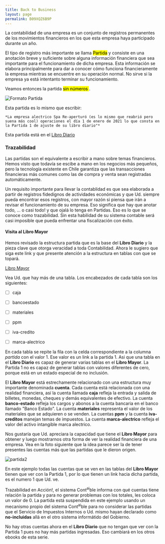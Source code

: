 ```yaml
---
title: Back to Business
layout: page
permalink: B09XQZ6B9P
---
```

La contabilidad de una empresa es un conjunto de registros permanentes de los movimientos financieros en los que esta empresa haya participado durante un año.

El tipo de registro más importante se llama <mark>Partida</mark> y consiste en una anotación breve y suficiente sobre alguna información financiera que sea importante para el funcionamiento de dicha empresa. Esta información se elabora principalmente para dar a conocer cómo funciona financieramente la empresa mientras se encuentre en su operacíón normal. No sirve si la empresa ya está intentanto terminar su funcionamiento.

Veamos entonces la partida <mark> sin números </mark>.

![Formato Partida](../partida-1-1.png)

Esta partida es lo mismo que escribir:

```
*La empresa alectrico Spa Re-aperturó (es lo mismo que reabrió pero suena más cool) operaciones el día 1 de enero de 2021 lo que consta en la Partida 1 de ajuste de su libro diario"*
```

Esta partida está en el [Libro Diario](libro-diario.html#Inicio)


### Trazabilidad

Las partidas son el equivalente a escribir a mano sobre temas financieros. Hemos visto que todavía se escibe a mano en los negocios más pequeños, pero la tecnología existente en Chile garantiza que las transacciones financieras más comunes como las de compra y venta sean registradas automáticamente. 


Un requisito importante para llevar la contablidad es que sea elaborada a partir de registros fidedignos de actividades económicas y que Ud. siempre pueda encontrar esos registros, con mayor razón si piensa que irán a revisar el funcionamiento de su empresa. Eso significa que hay que anotar todo, ... o casi todo! y que ojalá lo tenga en Partidas. Eso es lo que se conoce como trazabilidad. Sin esta habilidad de su sistema contable será casi imposible que pueda enfrentar una fiscalización con éxito.


#### Visita al Libro Mayor

Hemos revisado la estructura partida que es la base del **Libro Diario** y la pieza clave que otorga veracidad a toda Contabilidad. Ahora le sugiero que siga este link y que presente atención a la estructura en tablas con que se topará.

[Libro Mayor](libro-mayor.html#Inicio)


Vea Ud. que hay más de una tabla. Los encabezados de cada tabla son los siguientes:


  - [ ] caja
  - [ ] bancoestado
  - [ ] materiales
  - [ ] ppm
  - [ ] iva-credito
  - [ ] marca-alectrico



En cada tabla se repite la fila con la celda correspondiente a la columna *partida* con el valor 1. Ese valor es un link a la partida 1. Asi que una tabla en el **Libro Diario** es capaz de generar varias tablas en el **Libro Mayor**. La Partida 1 no es capaz de generar tablas con valores diferentes de cero, porque está en un estado especial de no inclusión.


El **Libro Mayor** está estrechamente relacionado con una estructura muy importante denominada **cuenta**. Cada cuenta está relacionada con una realidad financiera, así la cuenta llamada **caja** refleja la entrada y salida de billetes, monedas, cheques y demás equivalentes de efectivo. La cuenta **banco-estado** refleja los cargos y abonos a la cuenta bancaria en el banco llamado "Banco Estado". La cuenta **materiales** representa el valor de los materiales que se adquieren o se venden. La cuentas **ppm** y la cuenta **iva-creditos** manejan temas de impuestos. La cuenta **marca-alectrico** refleja el valor del activo intangible marca alectrico.


Nos gustaría que Ud. apreciara la capacidad que tiene el **Libro Mayor** para obtener y luego mostrarnos otra forma de ver la realidad financiera de una empresa. Vea en la foto siguiente que la idea parece ser la de tener presentes las cuentas más que las partidas que le dieron origen.


![partida2](../partida-1-2.png)


En este ejemplo todas las cuentas  que se ven en las tablas del **Libro Mayor** tienen que ver con la Partida 1, por lo que tienen un link hacia dicha partida, es el numero 1 que Ud. ve. 

Trazabilidad en Acción!, el sistema Cont<sup>ai</sup>ble informa con qué cuentas tiene relación la partida y para no generar problemas con los totales, les coloca un valor de 0. La partida está suspendida en este ejemplo usando un mecanismo propio del sistema Cont<sup>ai</sup>ble para no considerar las partidas que el Servicio de Impuestos Internos o Ud. mismo hayan declarado como **no-incluidas** allá en el otro sistema informátido del Gobierno.

No hay otras cuentas ahora en el **Libro Diario** que no tengan que ver con la Partida 1 pues no hay más partidas ingresadas. Eso cambiará en los otros ebooks de esta serie.

